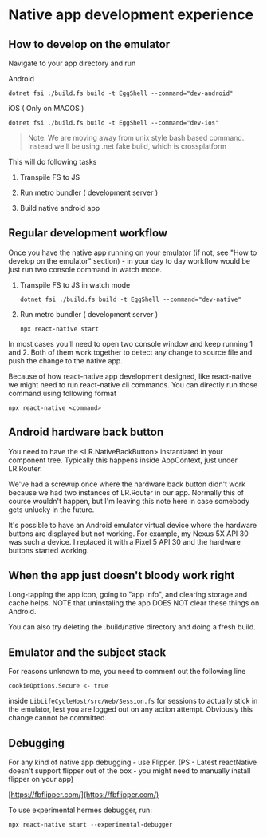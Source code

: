 # Native app development experience

## How to develop on the emulator

Navigate to your app directory and run

Android

```
dotnet fsi ./build.fs build -t EggShell --command="dev-android"
```

iOS ( Only on MACOS )

```
dotnet fsi ./build.fs build -t EggShell --command="dev-ios"
```

> Note: We are moving away from unix style bash based command.
Instead we'll be using .net fake build, which is crossplatform


This will do following tasks

1. Transpile FS to JS

2. Run metro bundler ( development server )

3. Build native android app



## Regular development workflow
Once you have the native app running on your emulator
(if not, see "How to develop on the emulator" section) -
in your day to day workflow would be just run two console command in watch mode.

1. Transpile FS to JS in watch mode

    ```
    dotnet fsi ./build.fs build -t EggShell --command="dev-native"
    ```

2. Run metro bundler ( development server )

    ```
    npx react-native start
    ```

In most cases you'll need to open two console window and keep running 1 and 2.
Both of them work together to detect any change to source file and push the
change to the native app.

Because of how react-native app development designed,
like react-native we might need to run react-native cli commands.
You can directly run those command using following format

```
npx react-native <command>
```

## Android hardware back button

You need to have the <LR.NativeBackButton> instantiated in your component tree.
Typically this happens inside AppContext, just under LR.Router.

We've had a screwup once where the hardware back button didn't work because
we had two instances of LR.Router in our app. Normally this of course wouldn't
happen, but I'm leaving this note here in case somebody gets unlucky in the future.

It's possible to have an Android emulator virtual device where the hardware buttons
are displayed but not working. For example, my Nexus 5X API 30 was such a device. I
replaced it with a Pixel 5 API 30 and the hardware buttons started working.

## When the app just doesn't bloody work right

Long-tapping the app icon, going to "app info", and clearing storage and cache helps.
NOTE that uninstaling the app DOES NOT clear these things on Android.

You can also try deleting the .build/native directory and doing a fresh build.

## Emulator and the subject stack

For reasons unknown to me, you need to comment out the following line

```
cookieOptions.Secure <- true
```

inside `LibLifeCycleHost/src/Web/Session.fs` for sessions to actually stick in the emulator,
lest you are logged out on any action attempt. Obviously this change cannot be committed.

## Debugging
For any kind of native app debugging - use Flipper.
(PS - Latest reactNative doesn't support flipper out of the box - you might need to manually install flipper on your app)

[https://fbflipper.com/](https://fbflipper.com/)

To use experimental hermes debugger, run:
```shell
npx react-native start --experimental-debugger
```